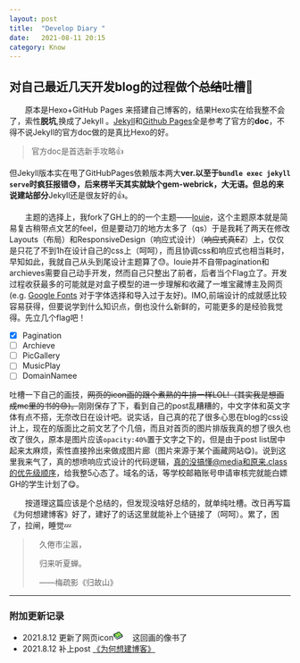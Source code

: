 ```yaml
---
layout: post
title:  "Develop Diary "
date:   2021-08-11 20:15
category: Know
---
```

##  对自己最近几天开发blog的过程做个~~总结~~吐槽:clap:

&emsp;&emsp;原本是Hexo+GitHub Pages 来搭建自己博客的，结果Hexo实在给我整不会了，索性**脱坑**,换成了Jekyll 。[Jekyll](https://jekyllrb.com/docs/)和[Github Pages](https://docs.github.com/en/pages/setting-up-a-github-pages-site-with-jekyll)全是参考了官方的**doc**，不得不说Jekyll的官方doc做的是真比Hexo的好。  

>  官方doc是首选新手攻略:+1:

但Jekyll版本实在甩了GitHubPages依赖版本两大**ver.**以至于``bundle exec jekyll serve``时疯狂报错:sweat:，后来楞半天其实就缺个gem-webrick，大无语。但总的来说**建站部分**Jekyll还是很友好的:+1:。



&emsp;&emsp;主题的选择上，我fork了GH上的的一个主题——[louie](https://github.com/lilykonings/louie)，这个主题原本就是简易复古稍带点文艺的feel，但是要动刀的地方太多了（qs）于是我耗了两天在修改Layouts（布局）和ResponsiveDesign（响应式设计）（~~响应式真EZ~~）上，仅仅是只花了不到1h在设计自己的css上（呵呵），而且协调css和响应式也相当耗时，早知如此，我就自己从头到尾设计主题算了:sweat:。louie并不自带pagination和archieves需要自己动手开发，然而自己只整出了前者，后者当个Flag立了。开发过程收获最多的可能就是对盒子模型的进一步理解和收藏了一堆宝藏博主及网页(e.g. [Google Fonts](https://fonts.google.com/)  对于字体选择和导入过于友好)。IMO,前端设计的成就感比较容易获得，但要说学到什么知识点，倒也没什么新鲜的，可能更多的是经验我觉得。先立几个flag吧！    

- [x] Pagination
- [ ] Archieve
- [ ] PicGallery
- [ ] MusicPlay
- [ ] DomainNamee

吐槽一下自己的画技，~~网页的icon画的跟个煮熟的牛排一样LOL!（其实我是想画成mc里的书的:sweat:)。~~刚刚保存了下，看到自己的post乱糟糟的，中文字体和英文字体有点不搭，无奈改日在设计吧。说实话，自己真的花了很多心思在blog的css设计上，现在的版面比之前文艺了个几倍，而且对首页的图片排版我真的想了很久也改了很久，原本是图片应该``opacity:40%``置于文字之下的，但是由于post list居中起来太麻烦，索性直接拎出来做成图片廊（图片来源于某个画藏网站:yum:)。说到这里我来气了，真的想喷响应式设计的代码逻辑，真的没搞懂@media和原来.class的优先级顺序，给我整5心态了。域名的话，等学校邮箱账号申请审核完就能白嫖GH的学生计划了:yum:。



&emsp;&emsp;按道理这篇应该是个总结的，但发现没啥好总结的，就单纯吐槽。改日再写篇《为何想建博客》好了，建好了的话这里就能补上个链接了（呵呵）。累了，困了，拉闸，睡觉:zzz:

> &emsp;久倦市尘嚣，  
>
> &emsp;归来听夏蝉。  
>
> &emsp;——梅疏影《归故山》

---

### 附加更新记录

- 2021.8.12 更新了网页icon![icon](/assets/icon.png) &emsp;这回画的像书了
- 2021.8.12 补上post [《为何想建博客》](/life/2021/08/12/PurposOfBlogging.html)

